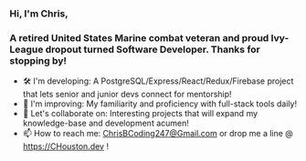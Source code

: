### Hi, I'm Chris,
### A retired United States Marine combat veteran and proud Ivy-League dropout turned Software Developer.  Thanks for stopping by!

- 🛠 I'm developing: A PostgreSQL/Express/React/Redux/Firebase project that lets senior and junior devs connect for mentorship!
- 🌱 I'm improving: My familiarity and proficiency with full-stack tools daily!
- 🤝 Let's collaborate on: Interesting projects that will expand my knowledge-base and development acumen!
- 📫 How to reach me: ChrisBCoding247@Gmail.com or drop me a line @ https://CHouston.dev !



